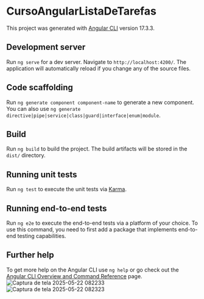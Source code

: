 # CursoAngularListaDeTarefas

This project was generated with [Angular CLI](https://github.com/angular/angular-cli) version 17.3.3.

## Development server

Run `ng serve` for a dev server. Navigate to `http://localhost:4200/`. The application will automatically reload if you change any of the source files.

## Code scaffolding

Run `ng generate component component-name` to generate a new component. You can also use `ng generate directive|pipe|service|class|guard|interface|enum|module`.

## Build

Run `ng build` to build the project. The build artifacts will be stored in the `dist/` directory.

## Running unit tests

Run `ng test` to execute the unit tests via [Karma](https://karma-runner.github.io).

## Running end-to-end tests

Run `ng e2e` to execute the end-to-end tests via a platform of your choice. To use this command, you need to first add a package that implements end-to-end testing capabilities.

## Further help

To get more help on the Angular CLI use `ng help` or go check out the [Angular CLI Overview and Command Reference](https://angular.io/cli) page.
![Captura de tela 2025-05-22 082233](https://github.com/user-attachments/assets/52936ac5-dcb5-435e-9cb0-7c035392e217)
![Captura de tela 2025-05-22 082323](https://github.com/user-attachments/assets/b85ef7bd-068e-48ff-a524-a273bc2db870)
